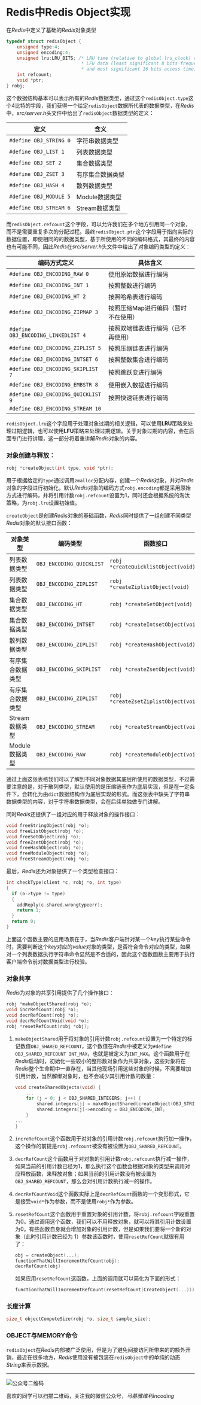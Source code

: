 # Redis中Redis Object实现

在*Redis*中定义了基础的*Redis*对象类型
```c
typedef struct redisObject {
    unsigned type:4;
    unsigned encoding:4;
    unsigned lru:LRU_BITS; /* LRU time (relative to global lru_clock) or
                            * LFU data (least significant 8 bits frequency
                            * and most significant 16 bits access time). */
    int refcount;
    void *ptr;
} robj;
```
这个数据结构基本可以表示所有的*Redis*数据类型，通过这个`redisObject.type`这个4比特的字段，我们获得一个给定`redisObject`数据所代表的数据类型，在*Redis*中，*src/server.h*头文件中给出了`redisObject`数据类型的定义：

|定义|含义|
|-----|----|
|`#define OBJ_STRING 0`|字符串数据类型|
|`#define OBJ_LIST 1`|列表数据类型|
|`#define OBJ_SET 2 `|集合数据类型|
|`#define OBJ_ZSET 3`|有序集合数据类型|
|`#define OBJ_HASH 4`|散列数据类型|
|`#define OBJ_MODULE 5`|Module数据类型|
|`#define OBJ_STREAM 6`|Stream数据类型|

而`redisObject.refcount`这个字段，可以允许我们在多个地方引用同一个对象，而不是需要重复多次的分配过程。最终`redisObject.ptr`这个字段用于指向实际的数据位置，即使相同的的数据类型，基于所使用的不同的编码格式，其最终的内容也有可能不同，因此*Redis*在*src/server.h*头文件中给出了对象编码类型的定义：

|编码方式定义|具体含义|
|----------|-------|
|`#define OBJ_ENCODING_RAW 0 `|使用原始数据进行编码|
|`#define OBJ_ENCODING_INT 1`|按照整数进行编码|
|`#define OBJ_ENCODING_HT 2`|按照哈希表进行编码|
|`#define OBJ_ENCODING_ZIPMAP 3`|按照压缩Map进行编码（暂时不在使用）|
|`#define OBJ_ENCODING_LINKEDLIST 4`|按照双端链表进行编码（已不再使用）|
|`#define OBJ_ENCODING_ZIPLIST 5`|按照压缩链表进行编码|
|`#define OBJ_ENCODING_INTSET 6`|按照整数集合进行编码|
|`#define OBJ_ENCODING_SKIPLIST 7`|按照跳跃变进行编码|
|`#define OBJ_ENCODING_EMBSTR 8`|使用嵌入数据进行编码|
|`#define OBJ_ENCODING_QUICKLIST 9`|按照快速链表进行编码|
|`#define OBJ_ENCODING_STREAM 10`||

`redisObject.lru`这个字段用于处理对象过期的相关逻辑，可以使用**LRU**策略来处理过期逻辑，也可以使用**LFU**策略来处理过期逻辑。关于对象过期的内容，会在后面专门进行讲理，这一部分将着重讲解*Redis*对象的内容。

### 对象创建与释放：

```c
robj *createObject(int type, void *ptr);
```

用于根据给定的`type`通过调用`zmalloc`分配内存，创建一个*Redis*对象，并对*Redis*对象的字段进行初始化，默认*Redis*对象的编码方式`robj.encoding`都是采用原始方式进行编码，并将引用计数`robj.refcount`设置为1，同时还会根据系统的淘汰策略，为`robj.lru`设置初始值。

`createObject`是创建*Redis*对象的基础函数，*Redis*同时提供了一组创建不同类型*Redis*对象的默认接口函数：

| 对象类型         | 编码类型                 | 函数接口                              |
| ---------------- | ------------------------ | ------------------------------------- |
| 列表数据类型     | `OBJ_ENCODING_QUICKLIST` | `robj *createQuicklistObject(void)`   |
| 列表数据类型     | `OBJ_ENCODING_ZIPLIST`   | `robj *createZiplistObject(void)`     |
| 集合数据类型     | `OBJ_ENCODING_HT`        | `robj *createSetObject(void)`         |
| 集合数据类型     | `OBJ_ENCODING_INTSET`    | `robj *createIntsetObject(void)`      |
| 散列数据类型     | `OBJ_ENCODING_ZIPLIST`   | `robj *createHashObject(void)`        |
| 有序集合数据类型 | `OBJ_ENCODING_SKIPLIST`  | `robj *createZsetObject(void)`        |
| 有序集合数据类型 | `OBJ_ENCODING_ZIPLIST`   | `robj *createZsetZiplistObject(void)` |
| Stream数据类型   | `OBJ_ENCODING_STREAM`    | `robj *createStreamObject(void)`      |
| Module数据类型   | `OBJ_ENCODING_RAW`       | `robj *createModuleObject(void)`      |

通过上面这张表格我们可以了解到不同对象数据其底层所使用的数据类型，不过需要注意的是，对于散列类型，默认使用的是压缩链表作为底层实现，但是在一定条件下，会转化为由`dict`数据结构作为底层实现的形式。而这张表中缺失了字符串数据类型的内容，对于字符串数据类型，会在后续单独做专门讲解。

同时*Redis*还提供了一组对应的用于释放对象的操作接口：

```c
void freeStringObject(robj *o);
void freeListObject(robj *o);
void freeSetObject(robj *o);
void freeZsetObject(robj *o);
void freeHashObject(robj *o);
void freeModuleObject(robj *o);
void freeStreamObject(robj *o);
```

最后，*Redis*还为对象提供了一个类型检查接口：

```c
int checkType(client *c, robj *o, int type)
{
  if (o->type != type)
  {
    addReply(c.shared.wrongtypeerr);
    return 1;
  }
  return 0;
}
```

上面这个函数主要的应用场景在于，当*Redis*客户端针对某一个*key*执行某些命令时，需要判断这个*key*对应的*value*对象的类型，是否符合命令对应的类型，如果对一个列表数据执行字符串命令显然是不合适的，因此这个函数函数主要用于执行客户端命令前对数据类型进行校验。

### 对象共享

*Redis*为对象的共享引用提供了几个操作接口：

```c
robj *makeObjectShared(robj *o);
void incrRefCount(robj *o);
void decrRefCount(robj *o);
void decrRefCountVoid(void *o);
robj *resetRefCount(robj *obj);
```

1. `makeObjectShared`用于将对象的引用计数`robj.refcount`设置为一个特定的标记数值`OBJ_SHARED_REFCOUNT`，这个数值在*Redis*中被定义为`#define OBJ_SHARED_REFCOUNT INT_MAX`，也就是被定义为`INT_MAX`。这个函数用于在*Redis*启动时，初始化一些较小的整形数对象作为共享对象，这些对象将在*Redis*整个生命期中一直存在，当其他现场引用这些对象的时候，不需要增加引用计数，当然解绑对象时，也不会减少其引用计数的数量：
   
    ```c
    void createSharedObjects(void) {
      	...
        for (j = 0; j < OBJ_SHARED_INTEGERS; j++) {
            shared.integers[j] = makeObjectShared(createObject(OBJ_STRING,(void*)(long)j));
            shared.integers[j]->encoding = OBJ_ENCODING_INT;
        }
    ...
    }
    ```
    
2. `increRefCount`这个函数用于对对象的引用计数`robj.refcount`执行加一操作，这个操作的前提是`robj.refcount`被没有被设置为`OBJ_SHARED_REFCOUNT`。

3. `decrRefCount`这个函数用于对对象的引用计数`robj.refcount`执行减一操作，如果当前的引用计数已经为1，那么执行这个函数会根据对象的类型来调用对应释放函数，来释放对象；如果当前的引用计数没有被设置为`OBJ_SHARED_REFCOUNT`，那么会对引用计数执行减一的操作。

4. `decrRefCountVoid`这个函数实际上是`decrRefCount`函数的一个变形形式，它是接受`void*`作为参数，而不是使用`robj*`作为参数。

5. `resetRefCount`这个函数用于重置对象的引用计数，将`robj.refcount`字段重置为0。通过调用这个函数，我们可以不用释放对象，就可以将其引用计数设置为0。有些函数自身就会增加对象的引用计数，但是如果我们要将一个新的对象（此时引用计数已经为 1）参数该函数时，使用`resetRefCount`就很有用了：

   ```c
   obj = createObject(...);
   functionThatWillIncrementRefCount(obj);
   decrRefCount(obj)
   ```

   如果应用`resetRefCount`这函数，上面的调用就可以简化为下面的形式：

   ```c
   functionThatWillIncrementRefCount(resetRefCount(CreateObject(...)));
   ``` 

### 长度计算

```c
size_t objectComputeSize(robj *o, size_t sample_size);
```

### OBJECT与MEMORY命令

`redisObject`在*Redis*内部被广泛使用，但是为了避免间接访问所带来的的额外开销，最近在很多地方，*Redis*使用没有被包装在`redisObject`中的单纯的动态*String*来表示数据。

***
![公众号二维码](https://machiavelli-1301806039.cos.ap-beijing.myqcloud.com/qrcode_for_gh_836beef2355a_344.jpg)

喜欢的同学可以扫描二维码，关注我的微信公众号，*马基雅维利incoding*